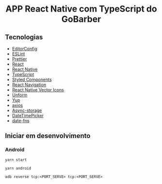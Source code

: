 <h1 align="center">APP React Native com TypeScript do GoBarber</h1>

## Tecnologias

- [EditorConfig](https://www.notion.so/EditorConfig-5f494ae4b47248c1b16681ff74d6766c)
- [ESLint](https://www.notion.so/ESLint-822d59afeafc47e39527be8cabb80b00)
- [Prettier](https://www.notion.so/Prettier-e2c6a3ec188c4cce8890a3e16a0d6425)
- [React](https://pt-br.reactjs.org/)
- [React Native](https://reactnative.dev/)
- [TypeScript](https://www.typescriptlang.org/)
- [Styled Components](https://styled-components.com/)
- [React Navigation](https://reactnavigation.org/)
- [React Native Vector Icons](https://yarnpkg.com/package/react-native-vector-icons)
- [Unform](https://unform.dev/)
- [Yup](https://github.com/jquense/yup)
- [axios](https://github.com/axios/axios)
- [Async-storage](https://yarnpkg.com/package/@react-native-community/async-storage)
- [DateTimePicker](https://github.com/react-native-datetimepicker/datetimepicker)
- [date-fns](https://date-fns.org/)


## Iniciar em desenvolvimento

### Android

```shell
yarn start
```

```shell
yarn android
```

```shell
adb reverse tcp:<PORT_SERVE> tcp:<PORT_SERVE>
```
